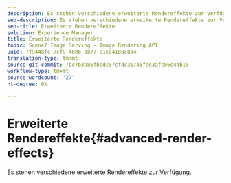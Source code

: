 ```yaml
---
description: Es stehen verschiedene erweiterte Rendereffekte zur Verfügung.
seo-description: Es stehen verschiedene erweiterte Rendereffekte zur Verfügung.
seo-title: Erweiterte Rendereffekte
solution: Experience Manager
title: Erweiterte Rendereffekte
topic: Scene7 Image Serving - Image Rendering API
uuid: 7f9448fc-7cf9-4606-b877-e1ea4188c8a4
translation-type: tm+mt
source-git-commit: 7bc7b3a86fbcdc57cfdc31745fae3afc06e44b15
workflow-type: tm+mt
source-wordcount: '27'
ht-degree: 0%

---
```



# Erweiterte Rendereffekte{#advanced-render-effects}

Es stehen verschiedene erweiterte Rendereffekte zur Verfügung.

